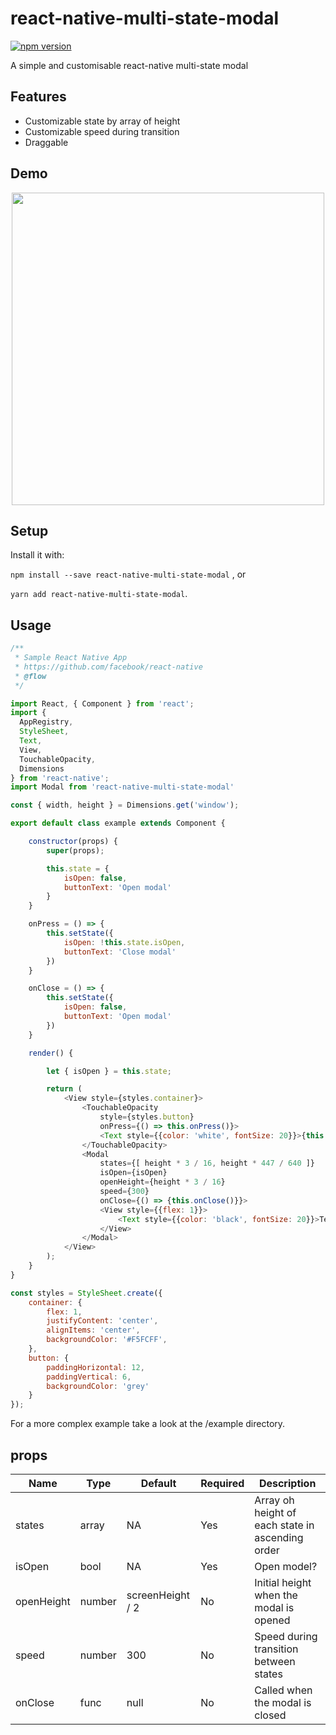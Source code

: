 
# react-native-multi-state-modal
[![npm version](https://badge.fury.io/js/react-native-multi-state-modal.svg)](https://badge.fury.io/js/react-native-multi-state-modal)

A simple and customisable react-native multi-state modal

## Features
- Customizable state by array of height
- Customizable speed during transition
- Draggable 

## Demo

<p align="center">
<img src="https://media.giphy.com/media/3oFzm2uDRXErwdspRm/giphy.gif" height="500" />
</p>

## Setup
Install it with: 

`npm install --save react-native-multi-state-modal` , or 

`yarn add react-native-multi-state-modal`.

## Usage

```javascript
/**
 * Sample React Native App
 * https://github.com/facebook/react-native
 * @flow
 */

import React, { Component } from 'react';
import {
  AppRegistry,
  StyleSheet,
  Text,
  View,
  TouchableOpacity,
  Dimensions
} from 'react-native';
import Modal from 'react-native-multi-state-modal'

const { width, height } = Dimensions.get('window');

export default class example extends Component {

    constructor(props) {
        super(props);

        this.state = {
            isOpen: false,
            buttonText: 'Open modal'
        }
    }

    onPress = () => {
        this.setState({
            isOpen: !this.state.isOpen,
            buttonText: 'Close modal'
        })
    }

    onClose = () => {
        this.setState({
            isOpen: false,
            buttonText: 'Open modal'
        })
    }

    render() {

        let { isOpen } = this.state;

        return (
            <View style={styles.container}>
                <TouchableOpacity 
                    style={styles.button}
                    onPress={() => this.onPress()}>
                    <Text style={{color: 'white', fontSize: 20}}>{this.state.buttonText}</Text>
                </TouchableOpacity>
                <Modal
                    states={[ height * 3 / 16, height * 447 / 640 ]}
                    isOpen={isOpen}
                    openHeight={height * 3 / 16}
                    speed={300}
                    onClose={() => {this.onClose()}}>
                    <View style={{flex: 1}}>
                        <Text style={{color: 'black', fontSize: 20}}>Test content</Text>
                    </View>
                </Modal>
            </View>
        );
    }
}

const styles = StyleSheet.create({
    container: {
        flex: 1,
        justifyContent: 'center',
        alignItems: 'center',
        backgroundColor: '#F5FCFF',
    },
    button: {
        paddingHorizontal: 12, 
        paddingVertical: 6, 
        backgroundColor: 'grey'
    }
});
```
For a more complex example take a look at the /example directory.
## props

| Name | Type| Default | Required | Description |
| --- | --- | --- | --- | --- |
| states | array | NA | Yes | Array oh height of each state in ascending order |
| isOpen | bool | NA | Yes | Open model? |
| openHeight | number | screenHeight / 2 | No | Initial height when the modal is opened|
| speed | number | 300 | No | Speed during transition between states |
| onClose | func | null | No | Called when the modal is closed |

